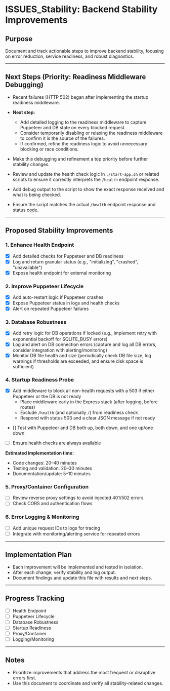 # ISSUES_Stability: Backend Stability Improvements

## Purpose

Document and track actionable steps to improve backend stability, focusing on error reduction, service readiness, and robust diagnostics.

---

## Next Steps (Priority: Readiness Middleware Debugging)

- Recent failures (HTTP 502) began after implementing the startup readiness middleware.
- **Next step:**
  - Add detailed logging to the readiness middleware to capture Puppeteer and DB state on every blocked request.
  - Consider temporarily disabling or relaxing the readiness middleware to confirm it is the source of the failures.
  - If confirmed, refine the readiness logic to avoid unnecessary blocking or race conditions.
- Make this debugging and refinement a top priority before further stability changes.

- Review and update the health check logic in `./start-app.sh` or related scripts to ensure it correctly interprets the `/health` endpoint response.
- Add debug output to the script to show the exact response received and what is being checked.
- Ensure the script matches the actual `/health` endpoint response and status code.

---

## Proposed Stability Improvements

### 1. Enhance Health Endpoint

- [x] Add detailed checks for Puppeteer and DB readiness
- [x] Log and return granular status (e.g., "initializing", "crashed", "unavailable")
- [x] Expose health endpoint for external monitoring

### 2. Improve Puppeteer Lifecycle

- [x] Add auto-restart logic if Puppeteer crashes
- [x] Expose Puppeteer status in logs and health checks
- [x] Alert on repeated Puppeteer failures

### 3. Database Robustness

- [x] Add retry logic for DB operations if locked (e.g., implement retry with exponential backoff for SQLITE_BUSY errors)
- [x] Log and alert on DB connection errors (capture and log all DB errors, consider integration with alerting/monitoring)
- [x] Monitor DB file health and size (periodically check DB file size, log warnings if thresholds are exceeded, and ensure disk space is sufficient)

### 4. Startup Readiness Probe

- [x] Add middleware to block all non-health requests with a 503 if either Puppeteer or the DB is not ready
  - Place middleware early in the Express stack (after logging, before routes)
  - Exclude `/health` (and optionally `/`) from readiness check
  - Respond with status 503 and a clear JSON message if not ready
- [] Test with Puppeteer and DB both up, both down, and one up/one down
- [ ] Ensure health checks are always available

**Estimated implementation time:**

- Code changes: 20–40 minutes
- Testing and validation: 20–30 minutes
- Documentation/update: 5–10 minutes

### 5. Proxy/Container Configuration

- [ ] Review reverse proxy settings to avoid injected 401/502 errors
- [ ] Check CORS and authentication flows

### 6. Error Logging & Monitoring

- [ ] Add unique request IDs to logs for tracing
- [ ] Integrate with monitoring/alerting service for repeated errors

---

## Implementation Plan

- Each improvement will be implemented and tested in isolation.
- After each change, verify stability and log output.
- Document findings and update this file with results and next steps.

---

## Progress Tracking

- [ ] Health Endpoint
- [ ] Puppeteer Lifecycle
- [ ] Database Robustness
- [ ] Startup Readiness
- [ ] Proxy/Container
- [ ] Logging/Monitoring

---

## Notes

- Prioritize improvements that address the most frequent or disruptive errors first.
- Use this document to coordinate and verify all stability-related changes.
